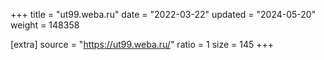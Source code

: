 +++
title = "ut99.weba.ru"
date = "2022-03-22"
updated = "2024-05-20"
weight = 148358

[extra]
source = "https://ut99.weba.ru/"
ratio = 1
size = 145
+++

